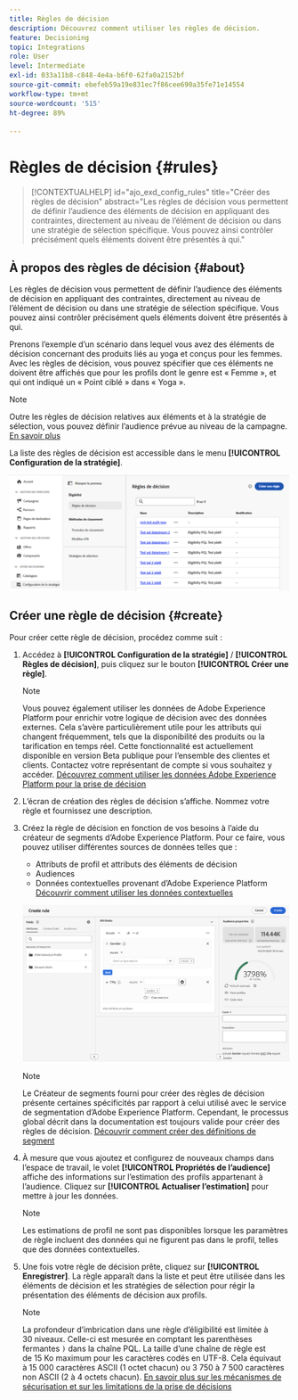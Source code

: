 ```yaml
---
title: Règles de décision
description: Découvrez comment utiliser les règles de décision.
feature: Decisioning
topic: Integrations
role: User
level: Intermediate
exl-id: 033a11b8-c848-4e4a-b6f0-62fa0a2152bf
source-git-commit: ebefeb59a19e831ec7f86cee690a35fe71e14554
workflow-type: tm+mt
source-wordcount: '515'
ht-degree: 89%

---
```


# Règles de décision {#rules}

>[!CONTEXTUALHELP]
>id="ajo_exd_config_rules"
>title="Créer des règles de décision"
>abstract="Les règles de décision vous permettent de définir l’audience des éléments de décision en appliquant des contraintes, directement au niveau de l’élément de décision ou dans une stratégie de sélection spécifique. Vous pouvez ainsi contrôler précisément quels éléments doivent être présentés à qui."

## À propos des règles de décision {#about}

Les règles de décision vous permettent de définir l’audience des éléments de décision en appliquant des contraintes, directement au niveau de l’élément de décision ou dans une stratégie de sélection spécifique. Vous pouvez ainsi contrôler précisément quels éléments doivent être présentés à qui.

Prenons l’exemple d’un scénario dans lequel vous avez des éléments de décision concernant des produits liés au yoga et conçus pour les femmes. Avec les règles de décision, vous pouvez spécifier que ces éléments ne doivent être affichés que pour les profils dont le genre est « Femme », et qui ont indiqué un « Point ciblé » dans « Yoga ».

>[!NOTE]
>
>Outre les règles de décision relatives aux éléments et à la stratégie de sélection, vous pouvez définir l’audience prévue au niveau de la campagne. [En savoir plus](../campaigns/create-campaign.md#audience)

La liste des règles de décision est accessible dans le menu **[!UICONTROL Configuration de la stratégie]**.

![](assets/decision-rules-list.png)

## Créer une règle de décision {#create}

Pour créer cette règle de décision, procédez comme suit :

1. Accédez à **[!UICONTROL Configuration de la stratégie]** / **[!UICONTROL Règles de décision]**, puis cliquez sur le bouton **[!UICONTROL Créer une règle]**.

   >[!NOTE]
   >
   >Vous pouvez également utiliser les données de Adobe Experience Platform pour enrichir votre logique de décision avec des données externes. Cela s’avère particulièrement utile pour les attributs qui changent fréquemment, tels que la disponibilité des produits ou la tarification en temps réel. Cette fonctionnalité est actuellement disponible en version Beta publique pour l’ensemble des clientes et clients. Contactez votre représentant de compte si vous souhaitez y accéder. [Découvrez comment utiliser les données Adobe Experience Platform pour la prise de décision](../experience-decisioning/aep-data-exd.md)

1. L’écran de création des règles de décision s’affiche. Nommez votre règle et fournissez une description.

1. Créez la règle de décision en fonction de vos besoins à l’aide du créateur de segments d’Adobe Experience Platform. Pour ce faire, vous pouvez utiliser différentes sources de données telles que :
   * Attributs de profil et attributs des éléments de décision
   * Audiences
   * Données contextuelles provenant d’Adobe Experience Platform [Découvrir comment utiliser les données contextuelles](context-data.md)

   ![](assets/decision-rules-build.png)

   >[!NOTE]
   >
   >Le Créateur de segments fourni pour créer des règles de décision présente certaines spécificités par rapport à celui utilisé avec le service de segmentation d’Adobe Experience Platform. Cependant, le processus global décrit dans la documentation est toujours valide pour créer des règles de décision. [Découvrir comment créer des définitions de segment](../audience/creating-a-segment-definition.md)

1. À mesure que vous ajoutez et configurez de nouveaux champs dans l’espace de travail, le volet **[!UICONTROL Propriétés de l’audience]** affiche des informations sur l’estimation des profils appartenant à l’audience. Cliquez sur **[!UICONTROL Actualiser l’estimation]** pour mettre à jour les données.

   >[!NOTE]
   >
   >Les estimations de profil ne sont pas disponibles lorsque les paramètres de règle incluent des données qui ne figurent pas dans le profil, telles que des données contextuelles.

1. Une fois votre règle de décision prête, cliquez sur **[!UICONTROL Enregistrer]**. La règle apparaît dans la liste et peut être utilisée dans les éléments de décision et les stratégies de sélection pour régir la présentation des éléments de décision aux profils.

   >[!NOTE]
   >
   >La profondeur d’imbrication dans une règle d’éligibilité est limitée à 30 niveaux. Celle-ci est mesurée en comptant les parenthèses fermantes `)` dans la chaîne PQL. La taille d’une chaîne de règle est de 15 Ko maximum pour les caractères codés en UTF-8. Cela équivaut à 15 000 caractères ASCII (1 octet chacun) ou 3 750 à 7 500 caractères non ASCII (2 à 4 octets chacun). [En savoir plus sur les mécanismes de sécurisation et sur les limitations de la prise de décisions](gs-experience-decisioning.md#guardrails)
